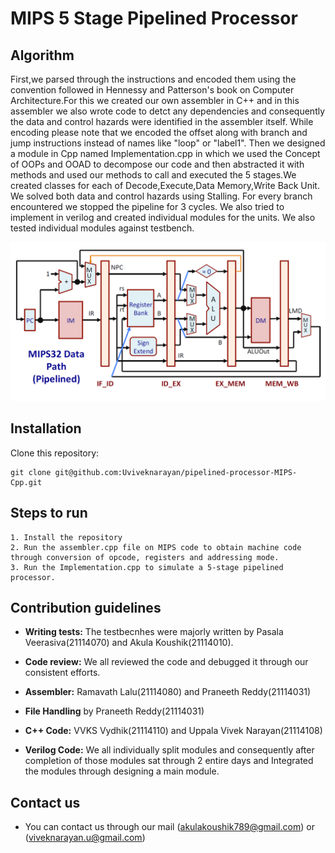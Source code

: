 
# MIPS 5 Stage Pipelined Processor

## Algorithm
First,we parsed through the instructions and encoded them using the convention followed in Hennessy and Patterson's book on 
Computer Architecture.For this we created our own assembler in C++ and in this assembler we also wrote code to detct any dependencies
and consequently the data and control hazards were identified in the assembler itself. While encoding please note that we encoded the 
offset along with branch and jump instructions instead of names like "loop" or "label1".
                                                  Then we designed a module in Cpp named Implementation.cpp in which we used the Concept
of OOPs and OOAD to decompose our code and then abstracted it with methods and used our methods to call and executed the 5 stages.We created 
classes for each of Decode,Execute,Data Memory,Write Back Unit. We solved both data and control hazards using Stalling. For every branch 
encountered we stopped the pipeline for 3 cycles. We also tried to implement in verilog and created individual modules for the units.
We also tested individual modules against testbench.
<div align="center">
  <img src="pipeline.png" width="700px" />
</div>

## Installation

Clone this repository:
```
git clone git@github.com:Uviveknarayan/pipelined-processor-MIPS-Cpp.git
```

## Steps to run
```
1. Install the repository
2. Run the assembler.cpp file on MIPS code to obtain machine code through conversion of opcode, registers and addressing mode.
3. Run the Implementation.cpp to simulate a 5-stage pipelined processor.
```

## Contribution guidelines

* **Writing tests:** The testbecnhes were majorly written by Pasala Veerasiva(21114070) and Akula Koushik(21114010).
* **Code review:** We all reviewed the code and debugged it through our consistent efforts.

* **Assembler:** Ramavath Lalu(21114080) and Praneeth Reddy(21114031)

* **File Handling** by Praneeth Reddy(21114031)

* **C++ Code:** VVKS Vydhik(21114110) and Uppala Vivek Narayan(21114108)

* **Verilog Code:** We all individually split modules and consequently after completion of those modules sat through 2 entire days and Integrated
the modules through designing a main module.

## Contact us

* You can contact us through our mail (akulakoushik789@gmail.com) or (viveknarayan.u@gmail.com)
